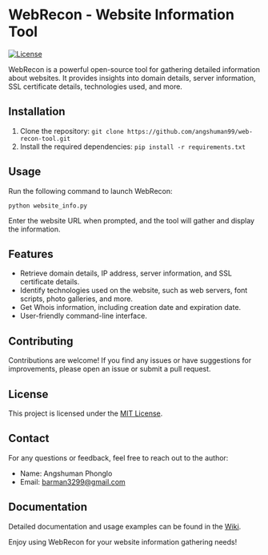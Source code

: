 # WebRecon - Website Information Tool

[![License](https://img.shields.io/badge/license-MIT-blue.svg)](https://github.com/angshuman99/web-recon-tool/blob/main/LICENSE)

WebRecon is a powerful open-source tool for gathering detailed information about websites. It provides insights into domain details, server information, SSL certificate details, technologies used, and more.

## Installation

1. Clone the repository: `git clone https://github.com/angshuman99/web-recon-tool.git`
2. Install the required dependencies: `pip install -r requirements.txt`

## Usage

Run the following command to launch WebRecon:

```
python website_info.py
```

Enter the website URL when prompted, and the tool will gather and display the information.

## Features

- Retrieve domain details, IP address, server information, and SSL certificate details.
- Identify technologies used on the website, such as web servers, font scripts, photo galleries, and more.
- Get Whois information, including creation date and expiration date.
- User-friendly command-line interface.

## Contributing

Contributions are welcome! If you find any issues or have suggestions for improvements, please open an issue or submit a pull request.

## License

This project is licensed under the [MIT License](https://github.com/angshuman99/web-recon-tool/blob/main/LICENSE).

## Contact

For any questions or feedback, feel free to reach out to the author:
- Name: Angshuman Phonglo
- Email: barman3299@gmail.com

## Documentation

Detailed documentation and usage examples can be found in the [Wiki](https://github.com/angshuman99/web-recon-tool/wiki).

Enjoy using WebRecon for your website information gathering needs!
